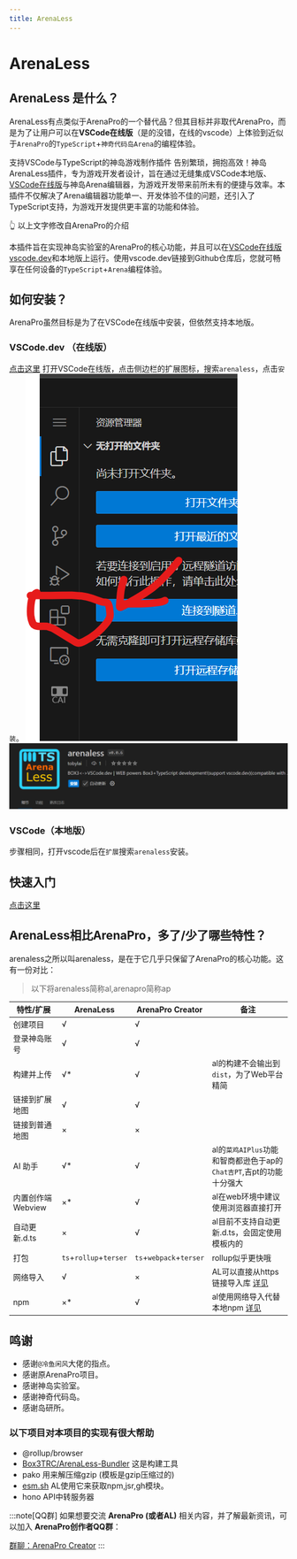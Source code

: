 ```yaml
---
title: ArenaLess
---
```

# ArenaLess

## ArenaLess 是什么？
ArenaLess有点类似于ArenaPro的一个替代品？但其目标并非取代ArenaPro，而是为了让用户可以在**VSCode在线版**（是的没错，在线的vscode）上体验到近似于`ArenaPro`的`TypeScript`+`神奇代码岛Arena`的编程体验。

支持VSCode与TypeScript的神岛游戏制作插件
告别繁琐，拥抱高效！神岛ArenaLess插件，专为游戏开发者设计，旨在通过无缝集成VSCode本地版、[VSCode在线版](https://vscode.dev)与神岛Arena编辑器，为游戏开发带来前所未有的便捷与效率。本插件不仅解决了Arena编辑器功能单一、开发体验不佳的问题，还引入了TypeScript支持，为游戏开发提供更丰富的功能和体验。

👆 以上文字修改自ArenaPro的介绍

本插件旨在实现神岛实验室的ArenaPro的核心功能，并且可以在[VSCode在线版 vscode.dev](https://vscode.dev)和本地版上运行。使用vscode.dev链接到Github仓库后，您就可畅享在任何设备的`TypeScript`+`Arena`编程体验。

## 如何安装？
ArenaPro虽然目标是为了在VSCode在线版中安装，但依然支持本地版。
### VSCode.dev （在线版）
[点击这里](https://vscode.dev) 打开VSCode在线版，点击侧边栏的扩展图标，搜索`arenaless`，点击`安装`。
![1723713307951](index/1723713307951.png)
![1723713339681](index/1723713339681.png)
### VSCode（本地版）
步骤相同，打开vscode后在`扩展`搜索`arenaless`安装。

## 快速入门
[点击这里](/docs/arenaless/quickstart.md)

## ArenaLess相比ArenaPro，多了/少了哪些特性？
arenaless之所以叫arenaless，是在于它几乎只保留了ArenaPro的核心功能。这有一份对比：

> 以下将arenaless简称al,arenapro简称ap

| 特性/扩展 | ArenaLess | ArenaPro Creator | 备注 |
| --- | --- | --- | --- |
| 创建项目 | √ | √ | |
| 登录神岛账号 | √ | √ | |
| 构建并上传 | √* | √ | al的构建不会输出到`dist`，为了Web平台精简
| 链接到扩展地图 | √ | √ | | 
| 链接到普通地图 | × | × | |
| AI 助手 | √* | √ | al的`菜鸡AIPlus`功能和智商都逊色于ap的`Chat吉PT`,吉pt的功能十分强大 |
| 内置创作端Webview | ×* | √ | al在web环境中建议使用浏览器直接打开 | |
| 自动更新.d.ts | × | √ | al目前不支持自动更新.d.ts，会固定使用模板内的 | |
| 打包 | `ts`+`rollup`+`terser` | `ts`+`webpack`+`terser` | rollup似乎更快哦 |
| 网络导入 | √ | × | AL可以直接从https链接导入库 [详见](/docs/arenaless/FAQ#我想用npm的包怎么办) |
| npm | ×* | √ | al使用网络导入代替本地npm [详见](/docs/arenaless/FAQ#我想用npm的包怎么办) |

## 鸣谢
- 感谢`@冷鱼闲风`大佬的指点。
- 感谢原ArenaPro项目。
- 感谢神岛实验室。
- 感谢神奇代码岛。
- 感谢岛研所。
### 以下项目对本项目的实现有很大帮助
- @rollup/browser
- [Box3TRC/ArenaLess-Bundler](https://github.com/Box3TRC/ArenaLess-Bundler/) 这是构建工具
- pako 用来解压缩gzip (模板是gzip压缩过的)
- [esm.sh](https://esm.sh) AL使用它来获取npm,jsr,gh模块。
- hono API中转服务器

:::note[QQ群]
如果想要交流 **ArenaPro (或者AL)** 相关内容，并了解最新资讯，可以加入 **ArenaPro创作者QQ群**：

[群聊：ArenaPro Creator](https://qm.qq.com/cgi-bin/qm/qr?authKey=LteV6YzMX0xKmrQSp8%2BaNi6YUdonwyVMc44npCKlNymwnoWVZBmG5Y4S4N9RwxEP&k=JeZQYLLnherYW6pGlbODkErutSmbkzr-&noverify=0)
:::